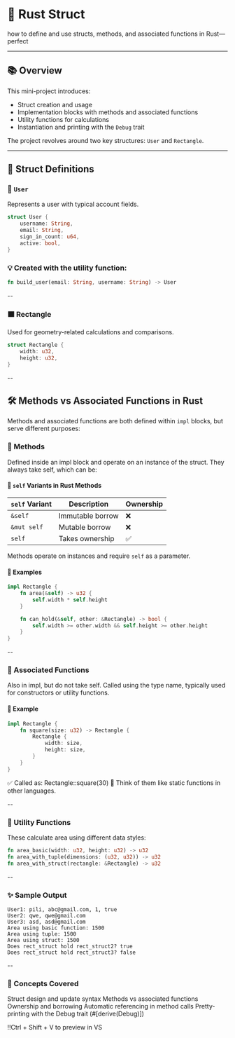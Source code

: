 # 🦀 Rust Struct

how to define and use structs, methods, and associated functions in Rust—perfect 

---

## 📚 Overview

This mini-project introduces:
- Struct creation and usage
- Implementation blocks with methods and associated functions
- Utility functions for calculations
- Instantiation and printing with the `Debug` trait

The project revolves around two key structures: `User` and `Rectangle`.

---

## 🧱 Struct Definitions

### 👤 `User`

Represents a user with typical account fields.

```rust
struct User {
    username: String,
    email: String,
    sign_in_count: u64,
    active: bool,
}
```
### 💡 Created with the utility function:
```rust
fn build_user(email: String, username: String) -> User
```

--

### 🟫 Rectangle
Used for geometry-related calculations and comparisons.
```rust
struct Rectangle {
    width: u32,
    height: u32,
}
```
--

## 🛠 Methods vs Associated Functions in Rust

Methods and associated functions are both defined within `impl` blocks, but serve different purposes:

### 🔹 Methods
Defined inside an impl block and operate on an instance of the struct. They always take self, which can be:

#### 🧰 `self` Variants in Rust Methods

| `self` Variant | Description         | Ownership |
|----------------|---------------------|-----------|
| `&self`        | Immutable borrow     | ❌        |
| `&mut self`    | Mutable borrow       | ❌        |
| `self`         | Takes ownership      | ✅        |


Methods operate on instances and require `self` as a parameter.

#### 🔹 Examples

```rust
impl Rectangle {
    fn area(&self) -> u32 {
        self.width * self.height
    }

    fn can_hold(&self, other: &Rectangle) -> bool {
        self.width >= other.width && self.height >= other.height
    }
}

```

--

### 🔧 Associated Functions
Also in impl, but do not take self. Called using the type name, typically used for constructors or utility functions.
 
 #### 🔹 Example
```rust
impl Rectangle {
    fn square(size: u32) -> Rectangle {
        Rectangle {
            width: size,
            height: size,
        }
    }
}
```
✅ Called as: Rectangle::square(30)
🔄 Think of them like static functions in other languages.

--

### 🔨 Utility Functions
These calculate area using different data styles:
```rust
fn area_basic(width: u32, height: u32) -> u32
fn area_with_tuple(dimensions: (u32, u32)) -> u32
fn area_with_struct(rectangle: &Rectangle) -> u32
```
--

### ✨ Sample Output
```text
User1: pili, abc@gmail.com, 1, true
User2: qwe, qwe@gmail.com
User3: asd, asd@gmail.com
Area using basic function: 1500
Area using tuple: 1500
Area using struct: 1500
Does rect_struct hold rect_struct2? true
Does rect_struct hold rect_struct3? false
```

--

### 🧠 Concepts Covered
Struct design and update syntax
Methods vs associated functions
Ownership and borrowing
Automatic referencing in method calls
Pretty-printing with the Debug trait (#[derive(Debug)])

 !!Ctrl + Shift + V to preview in VS